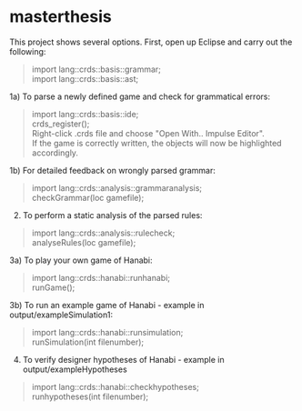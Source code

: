 # masterthesis

This project shows several options. First, open up Eclipse and carry out the following:
> import lang::crds::basis::grammar;   
> import lang::crds::basis::ast;  

1a) To parse a newly defined game and check for grammatical errors:
> import lang::crds::basis::ide;  
> crds_register();  
> Right-click .crds file and choose "Open With.. Impulse Editor".  
  If the game is correctly written, the objects will now be highlighted accordingly.

1b) For detailed feedback on wrongly parsed grammar:  
> import lang::crds::analysis::grammaranalysis;  
> checkGrammar(loc gamefile);

2) To perform a static analysis of the parsed rules:
> import lang::crds::analysis::rulecheck;  
> analyseRules(loc gamefile);

3a) To play your own game of Hanabi:
> import lang::crds::hanabi::runhanabi;  
> runGame();

3b) To run an example game of Hanabi - example in output/exampleSimulation1:
> import lang::crds::hanabi::runsimulation;  
> runSimulation(int filenumber);

4) To verify designer hypotheses of Hanabi - example in output/exampleHypotheses
> import lang::crds::hanabi::checkhypotheses;  
> runhypotheses(int filenumber);
